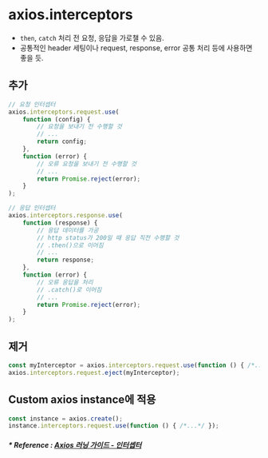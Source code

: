 # axios.interceptors
- `then`, `catch` 처리 전 요청, 응답을 가로챌 수 있음.
- 공통적인 header 세팅이나 request, response, error 공통 처리 등에 사용하면 좋을 듯.

## 추가
```jsx
// 요청 인터셉터
axios.interceptors.request.use(
    function (config) {
        // 요청을 보내기 전 수행할 것
        // ...
        return config;
    },
    function (error) {
        // 오류 요청을 보내기 전 수행할 것
        // ...
        return Promise.reject(error);
    }
);

// 응답 인터셉터
axios.interceptors.response.use(
    function (response) {
        // 응답 데이터를 가공
        // http status가 200일 때 응답 직전 수행할 것
        // .then()으로 이어짐
        // ...
        return response;
    },
    function (error) {
        // 오류 응답을 처리
        // .catch()로 이어짐
        // ...
        return Promise.reject(error);
    }
);
```

## 제거
```jsx
const myInterceptor = axios.interceptors.request.use(function () { /*...*/ });
axios.interceptors.request.eject(myInterceptor);
```

## Custom axios instance에 적용
```jsx
const instance = axios.create();
instance.interceptors.request.use(function () { /*...*/ });
```

##### * Reference : [Axios 러닝 가이드 - 인터셉터](https://xn--xy1bk56a.run/axios/guide/interceptors.html)
